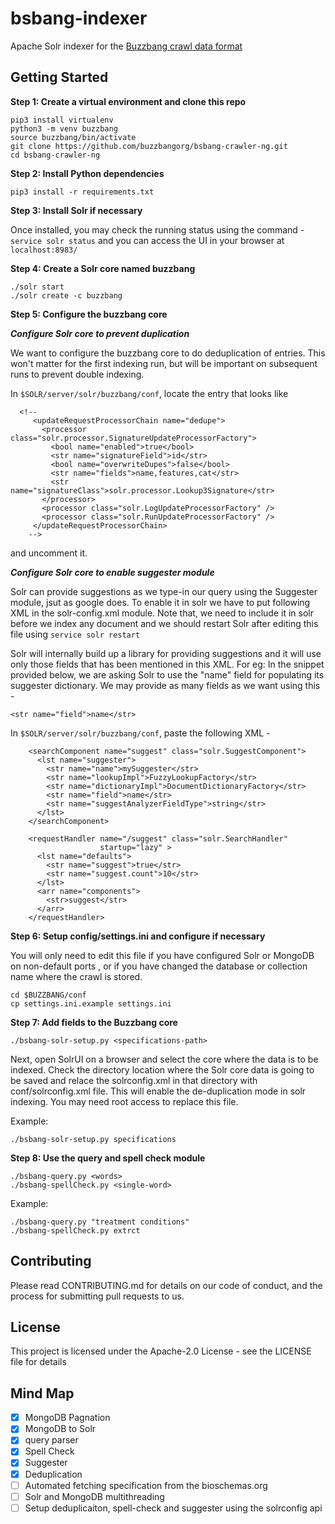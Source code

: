 # bsbang-indexer
Apache Solr indexer for the [Buzzbang crawl data format](https://github.com/buzzbangorg/buzzbang-doc/wiki/Buzzbang-crawl-data-format)

## Getting Started
**Step 1: Create a virtual environment and clone this repo**

```
pip3 install virtualenv
python3 -m venv buzzbang
source buzzbang/bin/activate
git clone https://github.com/buzzbangorg/bsbang-crawler-ng.git
cd bsbang-crawler-ng
```

**Step 2: Install Python dependencies**

```
pip3 install -r requirements.txt
```

**Step 3: Install Solr if necessary**

Once installed, you may check the running status using the command - ```service solr status``` and you can access the UI in your browser at ```localhost:8983/```

**Step 4: Create a Solr core named buzzbang**

```
./solr start
./solr create -c buzzbang
```  

**Step 5: Configure the buzzbang core**

***Configure Solr core to prevent duplication***

We want to configure the buzzbang core to do deduplication of entries.  This won't matter for the first indexing run,
but will be important on subsequent runs to prevent double indexing.

In `$SOLR/server/solr/buzzbang/conf`, locate the entry that looks like

```
  <!--
     <updateRequestProcessorChain name="dedupe">
       <processor class="solr.processor.SignatureUpdateProcessorFactory">
         <bool name="enabled">true</bool>
         <str name="signatureField">id</str>
         <bool name="overwriteDupes">false</bool>
         <str name="fields">name,features,cat</str>
         <str name="signatureClass">solr.processor.Lookup3Signature</str>
       </processor>
       <processor class="solr.LogUpdateProcessorFactory" />
       <processor class="solr.RunUpdateProcessorFactory" />
     </updateRequestProcessorChain>
    -->
```

and uncomment it.  

***Configure Solr core to enable suggester module***

Solr can provide suggestions as we type-in our query using the Suggester module, jsut as google does. To enable it in solr we have to put following XML in the solr-config.xml module. Note that, we need to include it in solr before we index any document and we should restart Solr after editing this file using `service solr restart`

Solr will internally build up a library for providing suggestions and it will use only those fields that has been mentioned in this XML. For eg: In the snippet provided below, we are asking Solr to use the "name" field for populating its suggester dictionary. We may provide as many fields as we want using this - 

``` <str name="field">name</str> ``` 

In `$SOLR/server/solr/buzzbang/conf`, paste the following XML - 

```
    <searchComponent name="suggest" class="solr.SuggestComponent">
      <lst name="suggester">
        <str name="name">mySuggester</str>
        <str name="lookupImpl">FuzzyLookupFactory</str>
        <str name="dictionaryImpl">DocumentDictionaryFactory</str>
        <str name="field">name</str>
        <str name="suggestAnalyzerFieldType">string</str>
      </lst>
    </searchComponent>

    <requestHandler name="/suggest" class="solr.SearchHandler"
                    startup="lazy" >
      <lst name="defaults">
        <str name="suggest">true</str>
        <str name="suggest.count">10</str>
      </lst>
      <arr name="components">
        <str>suggest</str>
      </arr>
    </requestHandler>
```


**Step 6: Setup config/settings.ini and configure if necessary**

You will only need to edit this file if you have configured Solr or MongoDB on non-default ports
, or if you have changed the database or collection name where the crawl is stored.

```
cd $BUZZBANG/conf
cp settings.ini.example settings.ini
```

**Step 7: Add fields to the Buzzbang core**

```
./bsbang-solr-setup.py <specifications-path> 
```

Next, open SolrUI on a browser and select the core where the data is to be indexed. Check the directory location where the Solr core data is going to be saved and relace the solrconfig.xml in that directory with conf/solrconfig.xml file. This will enable the de-duplication mode in solr indexing. You may need root access to replace this file.

Example:

```
./bsbang-solr-setup.py specifications
```

**Step 8: Use the query and spell check module**

```
./bsbang-query.py <words>
./bsbang-spellCheck.py <single-word>
```

Example:

```
./bsbang-query.py "treatment conditions"
./bsbang-spellCheck.py extrct
```

## Contributing
Please read CONTRIBUTING.md for details on our code of conduct, and the process for submitting pull requests to us.

## License
This project is licensed under the Apache-2.0 License - see the LICENSE file for details


## Mind Map
- [x] MongoDB Pagnation
- [x] MongoDB to Solr
- [x] query parser
- [x] Spell Check
- [x] Suggester
- [x] Deduplication
- [ ] Automated fetching specification from the bioschemas.org
- [ ] Solr and MongoDB multithreading
- [ ] Setup deduplicaiton, spell-check and suggester using the solrconfig api 

